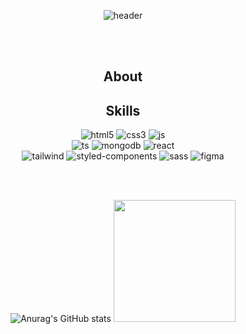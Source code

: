 <div align="center">

![header](https://capsule-render.vercel.app/api?type=cylinder&height=190&color=gradient&text=Hi,%20I'm%20HYUN&reversal=false&textBg=false&fontSize=46&animation=fadeIn)  

<br>
<br>

## About

## Skills
![html5](https://img.shields.io/badge/HTML5-E34F26?style=for-the-badge&logo=html5&logoColor=white)
![css3](https://img.shields.io/badge/CSS3-1572B6?style=for-the-badge&logo=css3&logoColor=white)
![js](https://img.shields.io/badge/JavaScript-F7DF1E?style=for-the-badge&logo=JavaScript&logoColor=white)<br>
![ts](https://img.shields.io/badge/TypeScript-007ACC?style=for-the-badge&logo=typescript&logoColor=white)
![mongodb](https://img.shields.io/badge/MongoDB-4EA94B?style=for-the-badge&logo=mongodb&logoColor=white)
![react](https://img.shields.io/badge/React-20232A?style=for-the-badge&logo=react&logoColor=61DAFB)<br>
![tailwind](https://img.shields.io/badge/Tailwind_CSS-38B2AC?style=for-the-badge&logo=tailwind-css&logoColor=white)
![styled-components](https://img.shields.io/badge/styled--components-DB7093?style=for-the-badge&logo=styled-components&logoColor=white)
![sass](https://img.shields.io/badge/Sass-CC6699?style=for-the-badge&logo=sass&logoColor=white)
![figma](https://img.shields.io/badge/Figma-F24E1E?style=for-the-badge&logo=figma&logoColor=white)

<br>
<br>

<div align="center" height="100px">
  
![Anurag's GitHub stats](https://github-readme-stats.vercel.app/api?username=JOEIH&show_icons=true&theme=dark)
<a href="https://github.com/anuraghazra/convoychat">
  <img height=195 src="https://github-readme-stats.vercel.app/api/top-langs?username=JOEIH&layout=compact&langs_count=8&card_width=320" />
</a>

</div>

</div>

